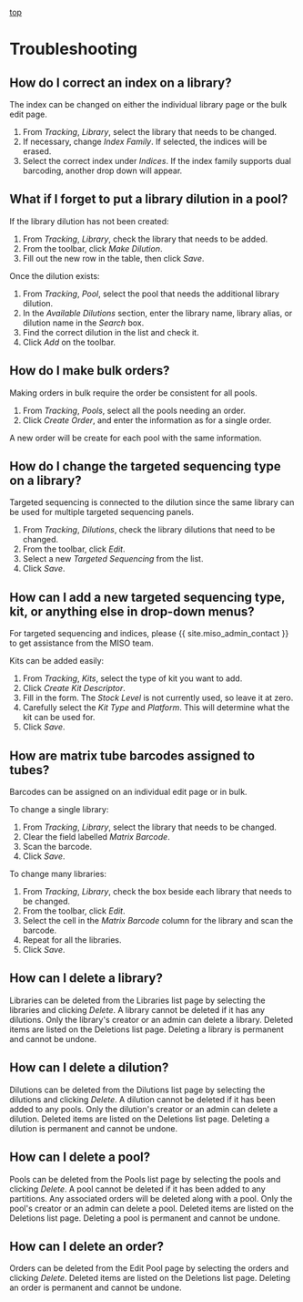 <a name="trouble" href="#" id="toplink">top</a>

# Troubleshooting

## How do I correct an index on a library?
The index can be changed on either the individual library page or the bulk edit page.

1. From _Tracking_, _Library_, select the library that needs to be changed.
1. If necessary, change _Index Family_. If selected, the indices will be erased.
1. Select the correct index under _Indices_. If the index family supports dual barcoding, another drop down will appear.


## What if I forget to put a library dilution in a pool?
If the library dilution has not been created:

1. From _Tracking_, _Library_, check the library that needs to be added.
1. From the toolbar, click _Make Dilution_.
1. Fill out the new row in the table, then click _Save_.

Once the dilution exists:

1. From _Tracking_, _Pool_, select the pool that needs the additional library dilution.
1. In the _Available Dilutions_ section, enter the library name, library alias, or dilution name in the _Search_ box.
1. Find the correct dilution in the list and check it.
1. Click _Add_ on the toolbar.

## How do I make bulk orders?
Making orders in bulk require the order be consistent for all pools.

1. From _Tracking_, _Pools_, select all the pools needing an order.
1. Click _Create Order_, and enter the information as for a single order.

A new order will be create for each pool with the same information.

## How do I change the targeted sequencing type on a library?
Targeted sequencing is connected to the dilution since the same library can be used for multiple targeted sequencing panels.

1. From _Tracking_, _Dilutions_, check the library dilutions that need to be changed.
1. From the toolbar, click _Edit_.
1. Select a new _Targeted Sequencing_ from the list.
1. Click _Save_.

## How can I add a new targeted sequencing type, kit, or anything else in drop-down menus?
For targeted sequencing and indices, please {{ site.miso_admin_contact }} to get assistance from the MISO team.

Kits can be added easily:

1. From _Tracking_, _Kits_, select the type of kit you want to add.
1. Click _Create Kit Descriptor_.
1. Fill in the form. The _Stock Level_ is not currently used, so leave it at zero.
1. Carefully select the _Kit Type_ and _Platform_. This will determine what the kit can be used for.
1. Click _Save_.

## How are matrix tube barcodes assigned to tubes?
Barcodes can be assigned on an individual edit page or in bulk.

To change a single library:

1. From _Tracking_, _Library_, select the library that needs to be changed.
1. Clear the field labelled _Matrix Barcode_.
1. Scan the barcode.
1. Click _Save_.

To change many libraries:

1. From _Tracking_, _Library_, check the box beside each library that needs to be changed.
1. From the toolbar, click _Edit_.
1. Select the cell in the _Matrix Barcode_ column for the library and scan the barcode.
1. Repeat for all the libraries.
1. Click _Save_.

## How can I delete a library?
Libraries can be deleted from the Libraries list page by selecting the libraries and clicking _Delete_. A
library cannot be deleted if it has any dilutions. Only the library's creator or an admin can delete a library.
Deleted items are listed on the Deletions list page. Deleting a library is permanent and cannot be undone.

## How can I delete a dilution?
Dilutions can be deleted from the Dilutions list page by selecting the dilutions and clicking _Delete_. A
dilution cannot be deleted if it has been added to any pools. Only the dilution's creator or an admin can
delete a dilution. Deleted items are listed on the Deletions list page. Deleting a dilution is permanent
and cannot be undone.

## How can I delete a pool?
Pools can be deleted from the Pools list page by selecting the pools and clicking _Delete_. A pool cannot
be deleted if it has been added to any partitions. Any associated orders will be deleted along with a pool.
Only the pool's creator or an admin can delete a pool. Deleted items are listed on the Deletions list page.
Deleting a pool is permanent and cannot be undone.

## How can I delete an order?
Orders can be deleted from the Edit Pool page by selecting the orders and clicking _Delete_. Deleted items
are listed on the Deletions list page.  Deleting an order is permanent and cannot be undone.
